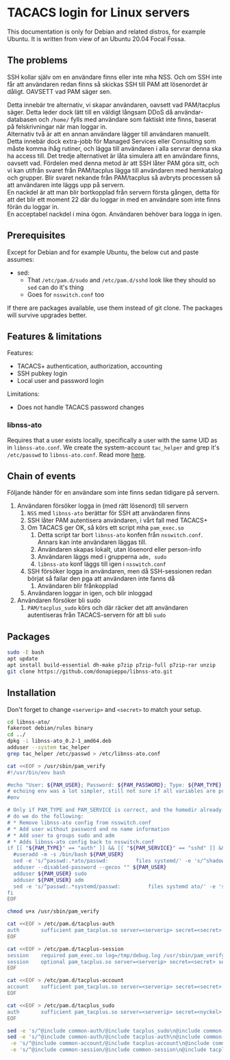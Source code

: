 # TACACS login for Linux servers

This documentation is only for Debian and related distros, for example Ubuntu. It is written from view of an Ubuntu 20.04 Focal Fossa.

## The problems

SSH kollar själv om en användare finns eller inte mha NSS. Och om SSH inte får att användaren redan finns så skickas SSH till PAM att lösenordet är dåligt. OAVSETT vad PAM säger sen.

Detta innebär tre alternativ, vi skapar användaren, oavsett vad PAM/tacplus säger. Detta leder dock lätt till en väldigt långsam DDoS då användar-databasen och `/home/` fylls med användare som faktiskt inte finns, baserat på felskrivningar när man loggar in.  
Alternativ två är att en annan användare lägger till användaren manuellt. Detta innebär dock extra-jobb för Managed Services eller Consulting som måste komma ihåg rutiner, och lägga till användaren i alla servrar denna ska ha access till.
Det tredje alternativet är låta simulera att en användare finns, oavsett vad. Fördelen med denna metod är att SSH låter PAM göra sitt, och vi kan utifrån svaret från PAM/tacplus lägga till användaren med hemkatalog och grupper. Blir svaret nekande från PAM/tacplus så avbryts processen så att användaren inte läggs upp på servern.  
En nackdel är att man blir bortkopplad från servern första gången, detta för att det blir ett moment 22 där du loggar in med en användare som inte finns förän du loggar in.  
En acceptabel nackdel i mina ögon. Användaren behöver bara logga in igen.

## Prerequisites

Except for Debian and for example Ubuntu, the below cut and paste assumes:

* sed:
  * That `/etc/pam.d/sudo` and `/etc/pam.d/sshd` look like they should so `sed` can do it's thing
  * Goes for `nsswitch.conf` too

If there are packages available, use them instead of git clone. The packages will survive upgrades better.

## Features & limitations

Features:

* TACACS+ authentication, authorization, accounting
* SSH pubkey login
* Local user and password login

Limitations:

* Does not handle TACACS password changes

### libnss-ato

Requires that a user exists locally, specifically a user with the same UID as in `libnss-ato.conf`. We create the system-account `tac_helper` and grep it's `/etc/passwd` to `libnss-ato.conf`.
Read more [here](https://github.com/donapieppo/libnss-ato).

## Chain of events

Följande händer för en användare som inte finns sedan tidigare på servern.

1) Användaren försöker logga in (med rätt lösenord) till servern
   1) `NSS` med `libnss-ato` berättar för SSH att användaren finns
   2) SSH låter PAM autentisera användaren, i vårt fall med TACACS+
   3) Om TACACS ger OK, så körs ett script mha `pam_exec.so`
      1) Detta script tar bort `libnss-ato` konfen från `nsswitch.conf`. Annars kan inte användaren läggas till.
      2) Användaren skapas lokalt, utan lösenord eller person-info
      3) Användaren läggs med i grupperna `adm, sudo`
      4) `libnss-ato` konf läggs till igen i `nsswitch.conf`
   4) SSH försöker logga in användaren, men då SSH-sessionen redan börjat så failar den pga att användaren inte fanns då
      1) Användaren blir frånkopplad
   5) Användaren loggar in igen, och blir inloggad
2) Användaren försöker bli sudo
   1) `PAM/tacplus_sudo` körs och där räcker det att användaren autentiseras från TACACS-servern för att bli `sudo`

## Packages

```bash
sudo -E bash
apt update
apt install build-essential dh-make p7zip p7zip-full p7zip-rar unzip
git clone https://github.com/donapieppo/libnss-ato.git
```

## Installation

Don't forget to change `<serverip>` and `<secret>` to match your setup.

```bash
cd libnss-ato/
fakeroot debian/rules binary
cd ../
dpkg -i libnss-ato_0.2-1_amd64.deb
adduser --system tac_helper
grep tac_helper /etc/passwd > /etc/libnss-ato.conf

cat <<EOF > /usr/sbin/pam_verify
#!/usr/bin/env bash

#echo "User: ${PAM_USER}; Password: ${PAM_PASSWORD}; Type: ${PAM_TYPE}; Service: ${PAM_SERVICE}; AVP: ${PRIV_LVL}"
# echoing env was a lot simpler, still not sure if all variables are printed...
#env

# Only if PAM_TYPE and PAM_SERVICE is correct, and the homedir already doesn't exist
# do we do the following:
# * Remove libnss-ato config from nsswitch.conf
# * Add user without password and no name information
# * Add user to groups sudo and adm
# * Adds libnss-ato config back to nsswitch.conf
if [[ "${PAM_TYPE}" == "auth" ]] && [[ "${PAM_SERVICE}" == "sshd" ]] && [ ! -d "/home/${PAM_USER}" ]; then
  #useradd -m -s /bin/bash ${PAM_USER}
  sed -e 's/^passwd:.*ato/passwd:         files systemd/' -e 's/^shadow:.*ato/shadow:         files/' -i /etc/nsswitch.conf
  adduser --disabled-password --gecos "" ${PAM_USER}
  adduser ${PAM_USER} sudo
  adduser ${PAM_USER} adm
  sed -e 's/^passwd:.*systemd/passwd:         files systemd ato/' -e 's/^shadow:.*files/shadow:         files ato/' -i /etc/nsswitch.conf
fi
EOF

chmod u+x /usr/sbin/pam_verify

cat <<EOF > /etc/pam.d/tacplus-auth
auth       sufficient pam_tacplus.so server=<serverip> secret=<secret>
EOF

cat <<EOF > /etc/pam.d/tacplus-session
session    required pam_exec.so log=/tmp/debug.log /usr/sbin/pam_verify
session    optional pam_tacplus.so server=<serverip> secret=<secret> service=ppp protocol=ip
EOF

cat <<EOF > /etc/pam.d/tacplus-account
account    sufficient pam_tacplus.so server=<serverip> secret=<secret> service=ppp protocol=ip
EOF

cat <<EOF > /etc/pam.d/tacplus_sudo
auth       sufficient pam_tacplus.so server=<serverip> secret=<nyckel> prompt=Password:
EOF

sed -e 's/^@include common-auth/@include tacplus_sudo\n@include common-auth/' -i /etc/pam.d/sudo
sed -e 's/^@include common-auth/@include tacplus-auth\n@include common-auth/' \
 -e 's/^@include common-account/@include tacplus-account\n@include common-account/' \
 -e 's/^@include common-session/@include common-session\n@include tacplus-session/' -i /etc/pam.d/sshd
```
